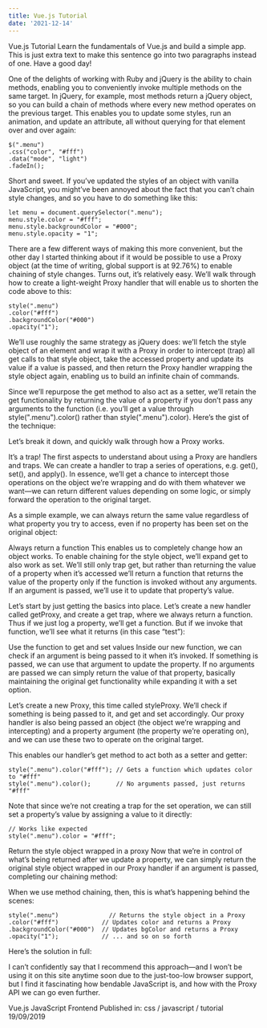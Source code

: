 ```yaml
---
title: Vue.js Tutorial
date: '2021-12-14'
---
```


Vue.js Tutorial
Learn the fundamentals of Vue.js and build a simple app. This is just extra text to make this sentence go into two paragraphs instead of one. Have a good day!

One of the delights of working with Ruby and jQuery is the ability to chain methods, enabling you to conveniently invoke multiple methods on the same target. In jQuery, for example, most methods return a jQuery object, so you can build a chain of methods where every new method operates on the previous target. This enables you to update some styles, run an animation, and update an attribute, all without querying for that element over and over again:

    $(".menu")
    .css("color", "#fff")
    .data("mode", "light")
    .fadeIn();

Short and sweet. If you’ve updated the styles of an object with vanilla JavaScript, you might’ve been annoyed about the fact that you can’t chain style changes, and so you have to do something like this:

    let menu = document.querySelector(".menu");
    menu.style.color = "#fff";
    menu.style.backgroundColor = "#000";
    menu.style.opacity = "1";

There are a few different ways of making this more convenient, but the other day I started thinking about if it would be possible to use a Proxy object (at the time of writing, global support is at 92.76%) to enable chaining of style changes. Turns out, it’s relatively easy. We’ll walk through how to create a light-weight Proxy handler that will enable us to shorten the code above to this:

    style(".menu")
    .color("#fff")
    .backgroundColor("#000")
    .opacity("1");

We’ll use roughly the same strategy as jQuery does: we’ll fetch the style object of an element and wrap it with a Proxy in order to intercept (trap) all get calls to that style object, take the accessed property and update its value if a value is passed, and then return the Proxy handler wrapping the style object again, enabling us to build an infinite chain of commands.

Since we’ll repurpose the get method to also act as a setter, we’ll retain the get functionality by returning the value of a property if you don’t pass any arguments to the function (i.e. you’ll get a value through style(".menu").color() rather than style(".menu").color). Here’s the gist of the technique:

Let’s break it down, and quickly walk through how a Proxy works.

It’s a trap!
The first aspects to understand about using a Proxy are handlers and traps. We can create a handler to trap a series of operations, e.g. get(), set(), and apply(). In essence, we’ll get a chance to intercept those operations on the object we’re wrapping and do with them whatever we want—we can return different values depending on some logic, or simply forward the operation to the original target.

As a simple example, we can always return the same value regardless of what property you try to access, even if no property has been set on the original object:

Always return a function
This enables us to completely change how an object works. To enable chaining for the style object, we’ll expand get to also work as set. We’ll still only trap get, but rather than returning the value of a property when it’s accessed we’ll return a function that returns the value of the property only if the function is invoked without any arguments. If an argument is passed, we’ll use it to update that property’s value.

Let’s start by just getting the basics into place. Let’s create a new handler called getProxy, and create a get trap, where we always return a function. Thus if we just log a property, we’ll get a function. But if we invoke that function, we’ll see what it returns (in this case “test”):

Use the function to get and set values
Inside our new function, we can check if an argument is being passed to it when it’s invoked. If something is passed, we can use that argument to update the property. If no arguments are passed we can simply return the value of that property, basically maintaining the original get functionality while expanding it with a set option.

Let’s create a new Proxy, this time called styleProxy. We’ll check if something is being passed to it, and get and set accordingly. Our proxy handler is also being passed an object (the object we’re wrapping and intercepting) and a property argument (the property we’re operating on), and we can use these two to operate on the original target.

This enables our handler’s get method to act both as a setter and getter:

    style(".menu").color("#fff"); // Gets a function which updates color to "#fff"
    style(".menu").color();       // No arguments passed, just returns "#fff"

Note that since we’re not creating a trap for the set operation, we can still set a property’s value by assigning a value to it directly:

    // Works like expected
    style(".menu").color = "#fff";

Return the style object wrapped in a proxy
Now that we’re in control of what’s being returned after we update a property, we can simply return the original style object wrapped in our Proxy handler if an argument is passed, completing our chaining method:

When we use method chaining, then, this is what’s happening behind the scenes:

    style(".menu")              // Returns the style object in a Proxy
    .color("#fff")            // Updates color and returns a Proxy
    .backgroundColor("#000")  // Updates bgColor and returns a Proxy
    .opacity("1");            // ... and so on so forth

Here’s the solution in full:

I can’t confidently say that I recommend this approach—and I won’t be using it on this site anytime soon due to the just-too-low browser support, but I find it fascinating how bendable JavaScript is, and how with the Proxy API we can go even further.

Vue.js
JavaScript
Frontend
Published in: css / javascript / tutorial 19/09/2019
